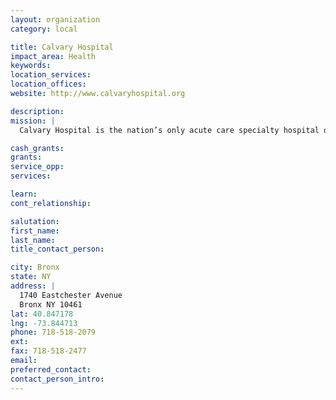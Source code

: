 ```yaml
---
layout: organization
category: local

title: Calvary Hospital
impact_area: Health
keywords: 
location_services: 
location_offices: 
website: http://www.calvaryhospital.org

description: 
mission: |
  Calvary Hospital is the nation’s only acute care specialty hospital devoted to the palliative care of adult patients with advanced cancer.

cash_grants: 
grants: 
service_opp: 
services: 

learn: 
cont_relationship: 

salutation: 
first_name: 
last_name: 
title_contact_person: 

city: Bronx
state: NY
address: |
  1740 Eastchester Avenue  
  Bronx NY 10461
lat: 40.847178
lng: -73.844713
phone: 718-518-2079
ext: 
fax: 718-518-2477
email: 
preferred_contact: 
contact_person_intro: 
---
```

